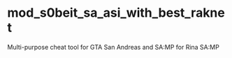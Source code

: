 mod_s0beit_sa_asi_with_best_raknet
=============

Multi-purpose cheat tool for GTA San Andreas and SA:MP for Rina SA:MP